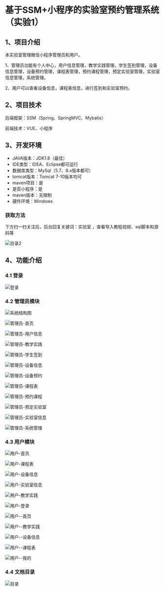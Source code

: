 # 基于SSM+小程序的实验室预约管理系统（实验1）



## 1、项目介绍

本实验室管理微信小程序管理员和用户。

1、管理员功能有个人中心，用户信息管理，教学实践管理，学生签到管理，设备信息管理，设备预约管理，课程表管理，预约课程管理，预定实验室管理，实验室信息管理，系统管理。

2、用户可以查看设备信息，课程表信息，进行签到和实验室预约。

## 2、项目技术

后端框架：SSM（Spring、SpringMVC、Mybatis）

前端技术：VUE、小程序

## 3、开发环境

- JAVA版本：JDK1.8（最佳）
- IDE类型：IDEA、Eclipse都可运行
- 数据库类型：MySql（5.7、8.x版本都可） 
- tomcat版本：Tomcat 7-10版本均可
- maven项目：是
- 是否小程序：是
- maven版本：无限制
- 硬件环境：Windows
###  获取方法

下方扫一扫关注后，后台回复关键词：实验室 ，查看导入教程视频、sql脚本和源码等

![目录2](https://www.codemarket.fun/202407032155305.png)

## 4、功能介绍

### 4.1 登录

![登录](https://www.codemarket.fun/202407280910664.png)

### 4.2 管理员模块

![系统结构图](https://www.codemarket.fun/202407281147519.png)

![管理员-首页](https://www.codemarket.fun/202407281147753.png)

![管理员-用户信息](https://www.codemarket.fun/202407281147354.png)

![管理员-教学实践](https://www.codemarket.fun/202407281147578.png)

![管理员-学生签到](https://www.codemarket.fun/202407281147759.png)

![管理员-设备信息](https://www.codemarket.fun/202407281147733.png)

![管理员-设备预约](https://www.codemarket.fun/202407281147727.png)

![管理员-课程表](https://www.codemarket.fun/202407281147638.png)

![管理员-预约课程](https://www.codemarket.fun/202407281147463.png)

![管理员-预定实验室](https://www.codemarket.fun/202407281147406.png)

![管理员-实验室信息](https://www.codemarket.fun/202407281147739.png)

![管理员-系统管理](https://www.codemarket.fun/202407281147757.png)

### 4.3 用户模块

![用户-首页](https://www.codemarket.fun/202407281147965.png)

![用户-课程表](https://www.codemarket.fun/202407281147921.png)

![用户-设备信息](https://www.codemarket.fun/202407281147933.png)

![用户-实验室信息](https://www.codemarket.fun/202407281147954.png)

![用户-教学实践](https://www.codemarket.fun/202407281147022.png)

![用户-登录](https://www.codemarket.fun/202407281147786.png)

![用户--首页](https://www.codemarket.fun/202407281147371.png)

![用户--教学实践](https://www.codemarket.fun/202407281147154.png)

![用户--设备信息](https://www.codemarket.fun/202407281147944.png)

![用户--课程表](https://www.codemarket.fun/202407281147938.png)

![用户--我的](https://www.codemarket.fun/202407281147709.png)
### 4.4 文档目录

![目录](https://www.codemarket.fun/202407281147188.png)
